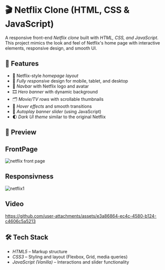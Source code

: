 # 🎬 Netflix Clone (HTML, CSS & JavaScript)

A responsive front-end *Netflix clone* built with *HTML, CSS, and JavaScript*. This project mimics the look and feel of Netflix's home page with interactive elements, responsive design, and smooth UI.

## 🚀 Features

- 🎥 Netflix-style *homepage layout*
- 📱 *Fully responsive* design for mobile, tablet, and desktop
- 🧭 *Navbar* with Netflix logo and avatar
- 🎞️ *Hero banner* with dynamic background
- 🗂️ *Movie/TV rows* with scrollable thumbnails
- 🎯 *Hover effects* and smooth transitions
- 🔁 *Autoplay banner slider* (using JavaScript)
- 🌓 *Dark UI theme* similar to the original Netflix

## 📸 Preview

## FrontPage
![netflix front page](https://github.com/user-attachments/assets/2bd0d653-2efd-4d0e-8aa9-cd103b6df486)

## Responsivness
![netflix1](https://github.com/user-attachments/assets/fd145b02-4077-4f8e-af44-b3718e215231)

## Video
https://github.com/user-attachments/assets/e3a86864-ec4c-4580-b124-c4606c5a5213



## 🛠️ Tech Stack

- *HTML5* – Markup structure
- *CSS3* – Styling and layout (Flexbox, Grid, media queries)
- *JavaScript (Vanilla)* – Interactions and slider functionality
